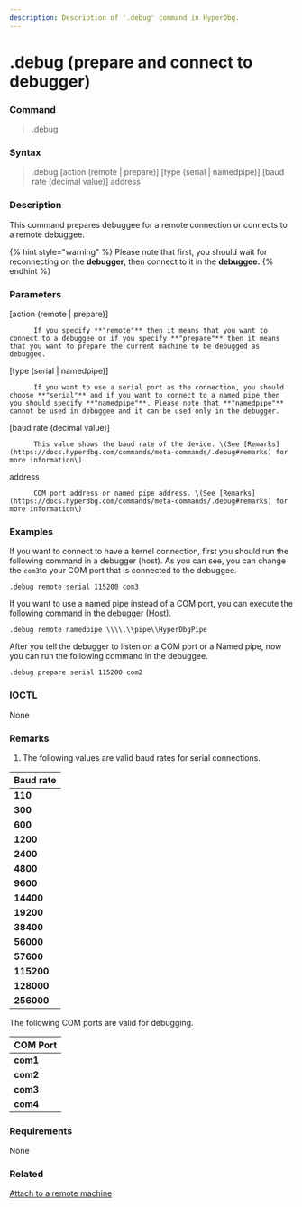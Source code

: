 ```yaml
---
description: Description of '.debug' command in HyperDbg.
---
```


# .debug \(prepare and connect to debugger\)

### Command

> .debug

### Syntax

> .debug \[action \(remote \| prepare\)\] \[type \(serial \| namedpipe\)\] \[baud rate \(decimal value\)\] address

### Description

This command prepares debuggee for a remote connection or connects to a remote debuggee.

{% hint style="warning" %}
Please note that first, you should wait for reconnecting on the **debugger,** then connect to it in the **debuggee.**
{% endhint %}

### Parameters

\[action \(remote \| prepare\)\]

          If you specify **"remote"** then it means that you want to connect to a debuggee or if you specify **"prepare"** then it means that you want to prepare the current machine to be debugged as debuggee.

\[type \(serial \| namedpipe\)\]

          If you want to use a serial port as the connection, you should choose **"serial"** and if you want to connect to a named pipe then you should specify **"namedpipe"**. Please note that **"namedpipe"** cannot be used in debuggee and it can be used only in the debugger.

\[baud rate \(decimal value\)\]

          This value shows the baud rate of the device. \(See [Remarks](https://docs.hyperdbg.com/commands/meta-commands/.debug#remarks) for more information\)

address

          COM port address or named pipe address. \(See [Remarks](https://docs.hyperdbg.com/commands/meta-commands/.debug#remarks) for more information\)

### Examples

If you want to connect to have a kernel connection, first you should run the following command in a debugger \(host\). As you can see, you can change the `com3`to your COM port that is connected to the debuggee. 

```text
.debug remote serial 115200 com3
```

If you want to use a named pipe instead of a COM port, you can execute the following command in the debugger \(Host\).

```text
.debug remote namedpipe \\\\.\\pipe\\HyperDbgPipe
```

After you tell the debugger to listen on a COM port or a Named pipe, now you can run the following command in the debuggee.

```text
.debug prepare serial 115200 com2
```

### IOCTL

None

### **Remarks**

1. The following values are valid baud rates for serial connections.

| Baud rate |
| :--- |
| **110** |
| **300** |
| **600** |
| **1200** |
| **2400** |
| **4800** |
| **9600** |
| **14400** |
| **19200** |
| **38400** |
| **56000** |
| **57600** |
| **115200** |
| **128000** |
| **256000** |

The following COM ports are valid for debugging.

| COM Port |
| :--- |
| **com1** |
| **com2** |
| **com3** |
| **com4** |

### Requirements

None

### Related

[Attach to a remote machine](https://docs.hyperdbg.com/getting-started/attach-to-hyperdbg/attach-to-remote-machine)

